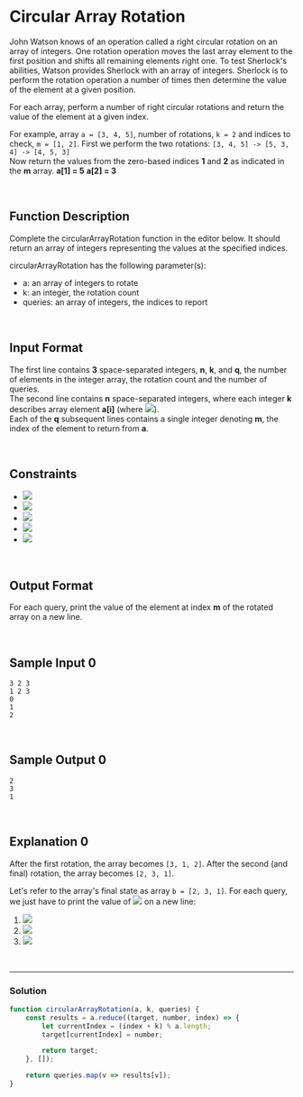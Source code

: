 # Circular Array Rotation
  
  
John Watson knows of an operation called a right circular rotation on an array of integers. One rotation operation moves the last array element to the first position and shifts all remaining elements right one. To test Sherlock's abilities, Watson provides Sherlock with an array of integers. Sherlock is to perform the rotation operation a number of times then determine the value of the element at a given position.

For each array, perform a number of right circular rotations and return the value of the element at a given index.

For example, array `a = [3, 4, 5]`, number of rotations, `k = 2` and indices to check, `m = [1, 2]`. 
First we perform the two rotations: 
`[3, 4, 5] -> [5, 3, 4] -> [4, 5, 3]`  
Now return the values from the zero-based indices **1** and **2** as indicated in the **m** array. 
**a[1] = 5**
**a[2] = 3**

<br/>

## Function Description

Complete the circularArrayRotation function in the editor below. It should return an array of integers representing the values at the specified indices.

circularArrayRotation has the following parameter(s):

- a: an array of integers to rotate
- k: an integer, the rotation count
- queries: an array of integers, the indices to report

<br/>

## Input Format

The first line contains **3** space-separated integers, **n**, **k**, and **q**, the number of elements in the integer array, the rotation count and the number of queries.  
The second line contains **n** space-separated integers, where each integer **k** describes array element **a[i]** (where ![](https://latex.codecogs.com/gif.latex?0\leq&space;i<&space;n)).  
Each of the **q** subsequent lines contains a single integer denoting **m**, the index of the element to return from **a**.

<br/>

## Constraints

- ![](https://latex.codecogs.com/gif.latex?1\leq&space;n\leq&space;10^{5})
- ![](https://latex.codecogs.com/gif.latex?1\leq&space;a[i]\leq&space;10^{5})
- ![](https://latex.codecogs.com/gif.latex?1\leq&space;k\leq&space;10^{5})
- ![](https://latex.codecogs.com/gif.latex?1\leq&space;q\leq&space;500})
- ![](https://latex.codecogs.com/gif.latex?0\leq&space;m<&space;n)

<br/>

## Output Format

For each query, print the value of the element at index **m** of the rotated array on a new line.

<br/>

## Sample Input 0
```
3 2 3
1 2 3
0
1
2
```

<br/>

## Sample Output 0
```
2
3
1
```

<br/>

## Explanation 0

After the first rotation, the array becomes `[3, 1, 2]`. 
After the second (and final) rotation, the array becomes `[2, 3, 1]`.

Let's refer to the array's final state as array `b = [2, 3, 1]`. For each query, we just have to print the value of ![](https://latex.codecogs.com/gif.latex?b_{m}) on a new line:

1. ![](https://latex.codecogs.com/gif.latex?m=0,&space;b_{0}=2.)
2. ![](https://latex.codecogs.com/gif.latex?m=1,&space;b_{1}=3.)
3. ![](https://latex.codecogs.com/gif.latex?m=2,&space;b_{2}=1.)

<br/>

---

### Solution

```javascript
function circularArrayRotation(a, k, queries) {
    const results = a.reduce((target, number, index) => {
        let currentIndex = (index + k) % a.length;
        target[currentIndex] = number;

        return target;
    }, []);

    return queries.map(v => results[v]);
}
```